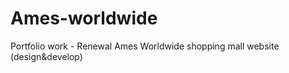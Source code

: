 # Ames-worldwide
Portfolio work - Renewal Ames Worldwide shopping mall website (design&amp;develop)
